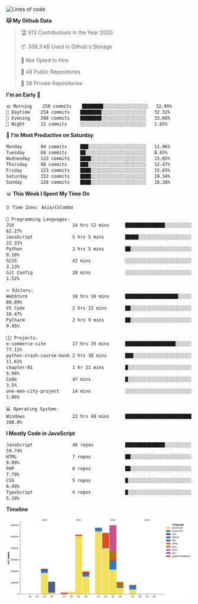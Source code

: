 
<!--START_SECTION:waka-->
![Lines of code](https://img.shields.io/badge/From%20Hello%20World%20I%27ve%20Written-2.2%20million%20lines%20of%20code-blue)

**🐱 My Github Data** 

> 🏆 913 Contributions in the Year 2020
 > 
> 📦 338.3 kB Used in Github's Storage 
 > 
> 🚫 Not Opted to Hire
 > 
> 📜 48 Public Repositories
 > 
> 🔑 38 Private Repositories 

**I'm an Early 🐤** 

```text
🌞 Morning    259 commits    ████████░░░░░░░░░░░░░░░░░   32.95% 
🌆 Daytime    254 commits    ████████░░░░░░░░░░░░░░░░░   32.32% 
🌃 Evening    260 commits    ████████░░░░░░░░░░░░░░░░░   33.08% 
🌙 Night      13 commits     ░░░░░░░░░░░░░░░░░░░░░░░░░   1.65%

```
📅 **I'm Most Productive on Saturday** 

```text
Monday       94 commits     ███░░░░░░░░░░░░░░░░░░░░░░   11.96% 
Tuesday      68 commits     ██░░░░░░░░░░░░░░░░░░░░░░░   8.65% 
Wednesday    123 commits    ████░░░░░░░░░░░░░░░░░░░░░   15.65% 
Thursday     98 commits     ███░░░░░░░░░░░░░░░░░░░░░░   12.47% 
Friday       123 commits    ████░░░░░░░░░░░░░░░░░░░░░   15.65% 
Saturday     152 commits    ████░░░░░░░░░░░░░░░░░░░░░   19.34% 
Sunday       128 commits    ████░░░░░░░░░░░░░░░░░░░░░   16.28%

```


📊 **This Week I Spent My Time On** 

```text
⌚︎ Time Zone: Asia/Colombo

💬 Programming Languages: 
JSX                      14 hrs 12 mins      ███████████████░░░░░░░░░░   62.27% 
JavaScript               5 hrs 5 mins        █████░░░░░░░░░░░░░░░░░░░░   22.31% 
Python                   2 hrs 5 mins        ██░░░░░░░░░░░░░░░░░░░░░░░   9.18% 
SCSS                     42 mins             ░░░░░░░░░░░░░░░░░░░░░░░░░   3.13% 
Git Config               20 mins             ░░░░░░░░░░░░░░░░░░░░░░░░░   1.52%

🔥 Editors: 
WebStorm                 18 hrs 16 mins      ████████████████████░░░░░   80.09% 
VS Code                  2 hrs 23 mins       ██░░░░░░░░░░░░░░░░░░░░░░░   10.47% 
PyCharm                  2 hrs 9 mins        ██░░░░░░░░░░░░░░░░░░░░░░░   9.45%

🐱‍💻 Projects: 
e-commerce-site          17 hrs 35 mins      ███████████████████░░░░░░   77.11% 
python-crash-course-book 2 hrs 38 mins       ███░░░░░░░░░░░░░░░░░░░░░░   11.61% 
chapter-01               1 hr 21 mins        █░░░░░░░░░░░░░░░░░░░░░░░░   5.94% 
Code                     47 mins             █░░░░░░░░░░░░░░░░░░░░░░░░   3.5% 
one-man-city-project     14 mins             ░░░░░░░░░░░░░░░░░░░░░░░░░   1.06%

💻 Operating System: 
Windows                  22 hrs 48 mins      █████████████████████████   100.0%

```

**I Mostly Code in JavaScript** 

```text
JavaScript               46 repos            ███████████████░░░░░░░░░░   59.74% 
HTML                     7 repos             ██░░░░░░░░░░░░░░░░░░░░░░░   9.09% 
PHP                      6 repos             ██░░░░░░░░░░░░░░░░░░░░░░░   7.79% 
CSS                      5 repos             █░░░░░░░░░░░░░░░░░░░░░░░░   6.49% 
TypeScript               4 repos             █░░░░░░░░░░░░░░░░░░░░░░░░   5.19%

```


**Timeline**

![Chart not found](https://github.com/ccweerasinghe1994/ccweerasinghe1994/blob/master/charts/bar_graph.png) 


<!--END_SECTION:waka-->

